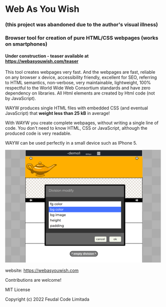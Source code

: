 # Web As You Wish 
### (this project was abandoned due to the author's visual illness)
### Browser tool for creation of pure HTML/CSS webpages (works on smartphones)
#### Under construction - teaser available at https://webasyouwish.com/teaser

This tool creates webpages very fast. And the webpages are fast, reliable on any browser x device, accessibility friendly, excellent for SEO, referring to HTML semantics, non-verbose, very maintainable, lightweight, 100% respectful to the World Wide Web Consortium standards and have zero dependency on libraries. All Html elements are created by Html code (not by JavaScript).

WAYW produces single HTML files with embedded CSS (and eventual JavaScript) that **weight less than 25 kB** in average!

With WAYW you create complete webpages, without writing a single line of code. You don't need to know HTML, CSS or JavaScript, although the produced code is very readable.

WAYW can be used perfectly in a small device such as IPhone 5.


![Screenshot](/images/sample.png)


website: https://webasyouwish.com

Contributions are welcome!

MIT License

Copyright (c) 2022 Feudal Code Limitada
